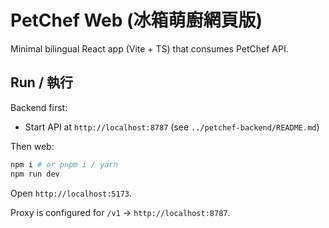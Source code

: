 # PetChef Web (冰箱萌廚網頁版)

Minimal bilingual React app (Vite + TS) that consumes PetChef API.

## Run / 執行

Backend first:
- Start API at `http://localhost:8787` (see `../petchef-backend/README.md`)

Then web:
```bash
npm i # or pnpm i / yarn
npm run dev
```
Open `http://localhost:5173`.

Proxy is configured for `/v1` → `http://localhost:8787`.